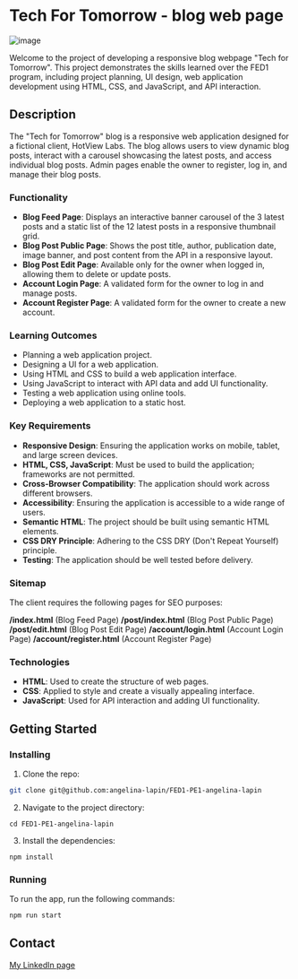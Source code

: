# Tech For Tomorrow - blog web page 

![image]("https://github.com/angelina-lapin/assignment_html_css/assets/149388296/222ad98d-58ee-416b-a666-04529ceb5667")

Welcome to the project of developing a responsive blog webpage "Tech for Tomorrow". This project demonstrates the skills learned over the FED1 program, including project planning, UI design, web application development using HTML, CSS, and JavaScript, and API interaction.

## Description

The "Tech for Tomorrow" blog is a responsive web application designed for a fictional client, HotView Labs. The blog allows users to view dynamic blog posts, interact with a carousel showcasing the latest posts, and access individual blog posts. Admin pages enable the owner to register, log in, and manage their blog posts.

### Functionality

- **Blog Feed Page**: Displays an interactive banner carousel of the 3 latest posts and a static list of the 12 latest posts in a responsive thumbnail grid.
- **Blog Post Public Page**: Shows the post title, author, publication date, image banner, and post content from the API in a responsive layout.
- **Blog Post Edit Page**: Available only for the owner when logged in, allowing them to delete or update posts.
- **Account Login Page**: A validated form for the owner to log in and manage posts.
- **Account Register Page**: A validated form for the owner to create a new account.

### Learning Outcomes

- Planning a web application project.
- Designing a UI for a web application.
- Using HTML and CSS to build a web application interface.
- Using JavaScript to interact with API data and add UI functionality.
- Testing a web application using online tools.
- Deploying a web application to a static host.

### Key Requirements

- **Responsive Design**: Ensuring the application works on mobile, tablet, and large screen devices.
- **HTML, CSS, JavaScript**: Must be used to build the application; frameworks are not permitted.
- **Cross-Browser Compatibility**: The application should work across different browsers.
- **Accessibility**: Ensuring the application is accessible to a wide range of users.
- **Semantic HTML**: The project should be built using semantic HTML elements.
- **CSS DRY Principle**: Adhering to the CSS DRY (Don't Repeat Yourself) principle.
- **Testing**: The application should be well tested before delivery.

### Sitemap
The client requires the following pages for SEO purposes:

**/index.html** (Blog Feed Page)
**/post/index.html** (Blog Post Public Page)
**/post/edit.html** (Blog Post Edit Page)
**/account/login.html** (Account Login Page)
**/account/register.html** (Account Register Page)

### Technologies

- **HTML**: Used to create the structure of web pages.
- **CSS**: Applied to style and create a visually appealing interface.
- **JavaScript**: Used for API interaction and adding UI functionality.


## Getting Started

### Installing

1. Clone the repo:

```bash
git clone git@github.com:angelina-lapin/FED1-PE1-angelina-lapin
```
2. Navigate to the project directory:

```
cd FED1-PE1-angelina-lapin
```  
3. Install the dependencies:

```
npm install
```

### Running

To run the app, run the following commands:

```bash
npm run start
```

## Contact

[My LinkedIn page](https://www.linkedin.com/feed/?trk=homepage-basic_sign-in-submit)
